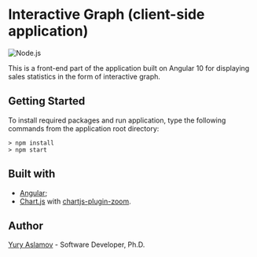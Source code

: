 # Interactive Graph (client-side application)

![Node.js](https://github.com/aslamovyura/interactive-graph-angular/workflows/Node.js%20CI/badge.svg)

This is a front-end part of the application built on Angular 10 for displaying sales statistics in the form of interactive graph.

## Getting Started

To install required packages and run application, type the following commands from the application root directory:

```
> npm install
> npm start
```

## Built with

- [Angular](https://angular.io/);
- [Chart.js](https://www.chartjs.org/) with [chartjs-plugin-zoom](https://github.com/chartjs/chartjs-plugin-zoom).

## Author

[Yury Aslamov](https://aslamovyura.github.io/) - Software Developer, Ph.D.
